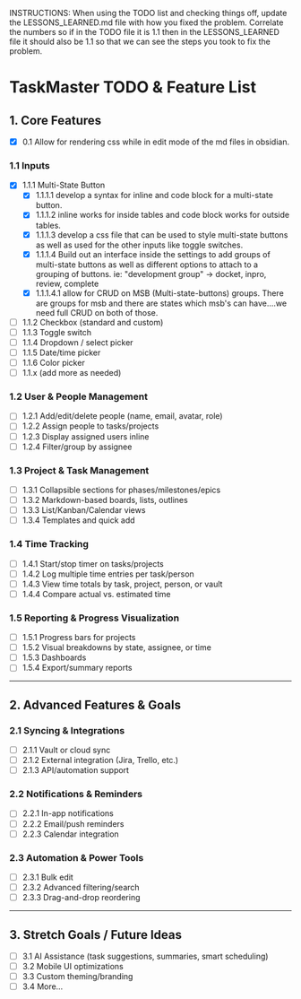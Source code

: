 INSTRUCTIONS: When using the TODO list and checking things off, update the LESSONS_LEARNED.md file with how you fixed the problem. Correlate the numbers so if in the TODO file it is 1.1 then in the LESSONS_LEARNED file it should also be 1.1 so that we can see the steps you took to fix the problem. 

# TaskMaster TODO & Feature List

## 1. Core Features
- [x] 0.1 Allow for rendering css while in edit mode of the md files in obsidian. 

### 1.1 Inputs
- [x] 1.1.1 Multi-State Button
  - [x] 1.1.1.1 develop a syntax for inline and code block for a multi-state button. 
  - [x] 1.1.1.2 inline works for inside tables and code block works for outside tables. 
  - [x] 1.1.1.3 develop a css file that can be used to style multi-state buttons as well as used for the other inputs like toggle switches. 
  - [x] 1.1.1.4 Build out an interface inside the settings to add groups of multi-state buttons as well as different options to attach to a grouping of buttons. ie: "development group" -> docket, inpro, review, complete  
  - [x] 1.1.1.4.1 allow for CRUD on MSB (Multi-state-buttons) groups. There are groups for msb and there are states which msb's can have....we need full CRUD on both of those.  
- [ ] 1.1.2 Checkbox (standard and custom)
- [ ] 1.1.3 Toggle switch
- [ ] 1.1.4 Dropdown / select picker
- [ ] 1.1.5 Date/time picker
- [ ] 1.1.6 Color picker
- [ ] 1.1.x (add more as needed)

### 1.2 User & People Management
- [ ] 1.2.1 Add/edit/delete people (name, email, avatar, role)
- [ ] 1.2.2 Assign people to tasks/projects
- [ ] 1.2.3 Display assigned users inline
- [ ] 1.2.4 Filter/group by assignee

### 1.3 Project & Task Management
- [ ] 1.3.1 Collapsible sections for phases/milestones/epics
- [ ] 1.3.2 Markdown-based boards, lists, outlines
- [ ] 1.3.3 List/Kanban/Calendar views
- [ ] 1.3.4 Templates and quick add

### 1.4 Time Tracking
- [ ] 1.4.1 Start/stop timer on tasks/projects
- [ ] 1.4.2 Log multiple time entries per task/person
- [ ] 1.4.3 View time totals by task, project, person, or vault
- [ ] 1.4.4 Compare actual vs. estimated time

### 1.5 Reporting & Progress Visualization
- [ ] 1.5.1 Progress bars for projects
- [ ] 1.5.2 Visual breakdowns by state, assignee, or time
- [ ] 1.5.3 Dashboards
- [ ] 1.5.4 Export/summary reports

---

## 2. Advanced Features & Goals
### 2.1 Syncing & Integrations
- [ ] 2.1.1 Vault or cloud sync
- [ ] 2.1.2 External integration (Jira, Trello, etc.)
- [ ] 2.1.3 API/automation support

### 2.2 Notifications & Reminders
- [ ] 2.2.1 In-app notifications
- [ ] 2.2.2 Email/push reminders
- [ ] 2.2.3 Calendar integration

### 2.3 Automation & Power Tools
- [ ] 2.3.1 Bulk edit
- [ ] 2.3.2 Advanced filtering/search
- [ ] 2.3.3 Drag-and-drop reordering

---

## 3. Stretch Goals / Future Ideas
- [ ] 3.1 AI Assistance (task suggestions, summaries, smart scheduling)
- [ ] 3.2 Mobile UI optimizations
- [ ] 3.3 Custom theming/branding
- [ ] 3.4 More…
